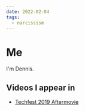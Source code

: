 ```yaml
---
date: 2022-02-04
tags:
  - narcissism
---
```


# Me

I'm Dennis.
## Videos I appear in
- [Techfest 2019 Aftermovie](https://youtu.be/Xome8IQpqhI?t=21)